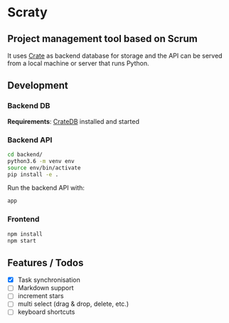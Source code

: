 # Scraty

## Project management tool based on Scrum

It uses [Crate](https://crate.io) as backend database for storage and the
API can be served from a local machine or server that runs Python.

## Development

### Backend DB

**Requirements**: [CrateDB](https://crate.io/docs/crate/getting-started/en/latest/install-run/index.html)
                  installed and started

### Backend API

```bash
cd backend/
python3.6 -m venv env
source env/bin/activate
pip install -e .
```

Run the backend API with:

```bash
app
```

### Frontend

```bash
npm install
npm start
```

## Features / Todos

- [x] Task synchronisation
- [ ] Markdown support
- [ ] increment stars
- [ ] multi select (drag & drop, delete, etc.)
- [ ] keyboard shortcuts
